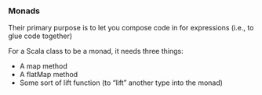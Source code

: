 ### Monads

Their primary purpose is to let you compose code in for expressions (i.e., to glue code together)

For a Scala class to be a monad, it needs three things:

- A map method
- A flatMap method
- Some sort of lift function (to “lift” another type into the monad)
